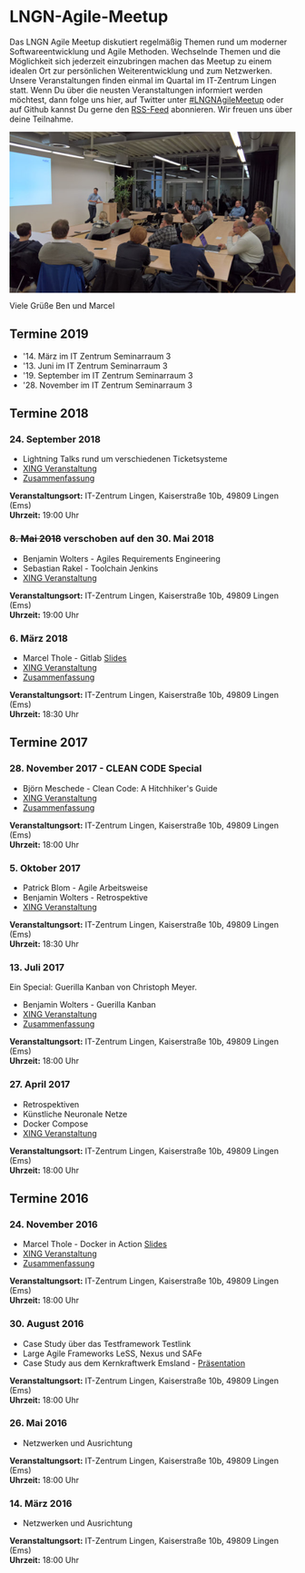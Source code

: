 # LNGN-Agile-Meetup

Das LNGN Agile Meetup diskutiert regelmäßig Themen rund um moderner Softwareentwicklung und Agile Methoden. Wechselnde Themen und die Möglichkeit sich jederzeit einzubringen machen das Meetup zu einem idealen Ort zur persönlichen Weiterentwicklung und zum Netzwerken. Unsere Veranstaltungen finden einmal im Quartal im IT-Zentrum Lingen statt. Wenn Du über die neusten Veranstaltungen informiert werden möchtest, dann folge uns hier, auf Twitter unter [#LNGNAgileMeetup](https://twitter.com/hashtag/LNGNAgileMeetup?src=hash) oder auf Github kannst Du gerne den [RSS-Feed](https://github.com/lngn-agile-meetup/lngn-agile-meetup.github.io/commits/master.atom) abonnieren. Wir freuen uns über deine Teilnahme.

<img align="center" alt="Ein Meetup in 2017" src="allgemeines/foto-der-teilnehmer-600.jpg"/>

Viele Grüße 
Ben und Marcel

## Termine 2019

* '14. März im IT Zentrum Seminarraum 3
* '13. Juni im IT Zentrum Seminarraum 3
* '19. September im IT Zentrum Seminarraum 3
* '28. November im IT Zentrum Seminarraum 3

## Termine 2018

### 24. September 2018

* Lightning Talks rund um verschiedenen Ticketsysteme
* [XING Veranstaltung](https://www.xing.com/events/lngn-agile-meetup-1979291)
* [Zusammenfassung](meetups/20180924-meetup11-ticketsysteme)

__Veranstaltungsort:__ IT-Zentrum Lingen, Kaiserstraße 10b, 49809 Lingen (Ems)  
__Uhrzeit:__ 19:00 Uhr

### ~~8. Mai 2018~~ verschoben auf den 30. Mai 2018

* Benjamin Wolters - Agiles Requirements Engineering
* Sebastian Rakel - Toolchain Jenkins
* [XING Veranstaltung](https://www.xing.com/events/lngn-agile-meetup-1949515)

__Veranstaltungsort:__ IT-Zentrum Lingen, Kaiserstraße 10b, 49809 Lingen (Ems)  
__Uhrzeit:__ 19:00 Uhr

### 6. März 2018

* Marcel Thole - Gitlab [Slides](https://talks.marcelthole.de/toolchains/gitlab.html)
* [XING Veranstaltung](https://www.xing.com/events/lngn-agile-meetup-nine-1915601)
* [Zusammenfassung](meetups/20180306-meetup9-gitlab)

__Veranstaltungsort:__ IT-Zentrum Lingen, Kaiserstraße 10b, 49809 Lingen (Ems)  
__Uhrzeit:__ 18:30 Uhr

## Termine 2017


### 28. November 2017 - CLEAN CODE Special

* Björn Meschede - Clean Code: A Hitchhiker's Guide
* [XING Veranstaltung](https://www.xing.com/events/lngn-agile-meetup-clean-code-special-1873530)
* [Zusammenfassung](meetups/20171128-meetup8-cleancode)

__Veranstaltungsort:__ IT-Zentrum Lingen, Kaiserstraße 10b, 49809 Lingen (Ems)  
__Uhrzeit:__ 18:00 Uhr

### 5. Oktober 2017

* Patrick Blom - Agile Arbeitsweise 
* Benjamin Wolters - Retrospektive
* [XING Veranstaltung](https://www.xing.com/events/lngn-agile-meetup-1853207)

__Veranstaltungsort:__ IT-Zentrum Lingen, Kaiserstraße 10b, 49809 Lingen (Ems)  
__Uhrzeit:__ 18:30 Uhr

### 13. Juli 2017

Ein  Special: Guerilla Kanban von Christoph Meyer.

* Benjamin Wolters - Guerilla Kanban
* [XING Veranstaltung](https://www.xing.com/events/lngn-agile-meetup-1833581)
* [Zusammenfassung](meetups/20170713-meetup6-guerillakanban)

__Veranstaltungsort:__ IT-Zentrum Lingen, Kaiserstraße 10b, 49809 Lingen (Ems)  
__Uhrzeit:__ 18:00 Uhr

### 27. April 2017

* Retrospektiven
* Künstliche Neuronale Netze
* Docker Compose
* [XING Veranstaltung](https://www.xing.com/events/lngn-agile-meetup-five-1811313)

__Veranstaltungsort:__ IT-Zentrum Lingen, Kaiserstraße 10b, 49809 Lingen (Ems)  
__Uhrzeit:__ 18:00 Uhr

## Termine 2016

### 24. November 2016
* Marcel Thole - Docker in Action [Slides](https://talks.marcelthole.de/docker/)
* [XING Veranstaltung](https://www.xing.com/events/docker-action-lngn-agile-meetup-four-1745326)
* [Zusammenfassung](meetups/20161124-meetup4-docker)

__Veranstaltungsort:__ IT-Zentrum Lingen, Kaiserstraße 10b, 49809 Lingen (Ems)  
__Uhrzeit:__ 18:00 Uhr


### 30. August 2016
* Case Study über das Testframework Testlink
* Large Agile Frameworks LeSS, Nexus und SAFe 
* Case Study aus dem Kernkraftwerk Emsland - [Präsentation](assets/2016_08_30_KUB.ppsx)

__Veranstaltungsort:__ IT-Zentrum Lingen, Kaiserstraße 10b, 49809 Lingen (Ems)  
__Uhrzeit:__ 18:00 Uhr


### 26. Mai 2016
* Netzwerken und Ausrichtung

__Veranstaltungsort:__ IT-Zentrum Lingen, Kaiserstraße 10b, 49809 Lingen (Ems)    
__Uhrzeit:__ 18:00 Uhr


### 14. März 2016
* Netzwerken und Ausrichtung

__Veranstaltungsort:__ IT-Zentrum Lingen, Kaiserstraße 10b, 49809 Lingen (Ems)  
__Uhrzeit:__ 18:00 Uhr

